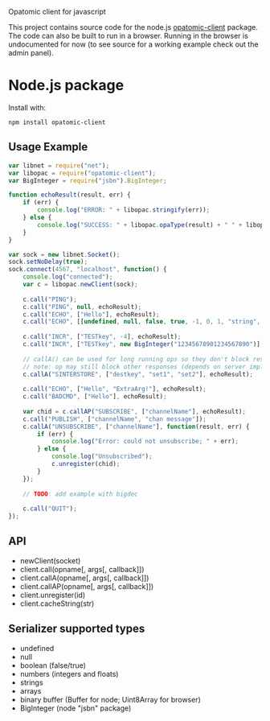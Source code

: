 Opatomic client for javascript

This project contains source code for the node.js 
[opatomic-client](https://www.npmjs.com/package/opatomic-client) package.
The code can also be built to run in a browser. Running in the browser is 
undocumented for now (to see source for a working example check out the 
admin panel).

# Node.js package

Install with:

    npm install opatomic-client

## Usage Example

```js
var libnet = require("net");
var libopac = require("opatomic-client");
var BigInteger = require("jsbn").BigInteger;

function echoResult(result, err) {
	if (err) {
		console.log("ERROR: " + libopac.stringify(err));
	} else {
		console.log("SUCCESS: " + libopac.opaType(result) + " " + libopac.stringify(result));
	}
}

var sock = new libnet.Socket();
sock.setNoDelay(true);
sock.connect(4567, "localhost", function() {
	console.log("connected");
	var c = libopac.newClient(sock);
	
	c.call("PING");
	c.call("PING", null, echoResult);
	c.call("ECHO", ["Hello"], echoResult);
	c.call("ECHO", [[undefined, null, false, true, -1, 0, 1, "string", []]], echoResult);
	
	c.call("INCR", ["TESTkey", -4], echoResult);
	c.call("INCR", ["TESTkey", new BigInteger("12345678901234567890")], echoResult);
	
	// callA() can be used for long running ops so they don't block responses
	// note: op may still block other responses (depends on server implementation)
	c.callA("SINTERSTORE", ["destkey", "set1", "set2"], echoResult);
	
	c.call("ECHO", ["Hello", "ExtraArg!"], echoResult);
	c.call("BADCMD", ["Hello"], echoResult);
	
	var chid = c.callAP("SUBSCRIBE", ["channelName"], echoResult);
	c.call("PUBLISH", ["channelName", "chan message"]);
	c.callA("UNSUBSCRIBE", ["channelName"], function(result, err) {
		if (err) {
			console.log("Error: could not unsubscribe; " + err);
		} else {
			console.log("Unsubscribed");
			c.unregister(chid);
		}
	});
	
	// TODO: add example with bigdec
	
	c.call("QUIT");
});

```


## API
 - newClient(socket)
 - client.call(opname[, args[, callback]])
 - client.callA(opname[, args[, callback]])
 - client.callAP(opname[, args[, callback]])
 - client.unregister(id)
 - client.cacheString(str)


## Serializer supported types
 - undefined
 - null
 - boolean (false/true)
 - numbers (integers and floats)
 - strings
 - arrays
 - binary buffer (Buffer for node; Uint8Array for browser)
 - BigInteger (node "jsbn" package)

